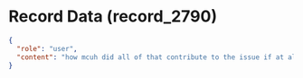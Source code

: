 # Record Data (record_2790)

```json
{
  "role": "user",
  "content": "how mcuh did all of that contribute to the issue if at all? is that the primary problem or not the primary problem? they were all cozying up and one after the other becoming lazy. "
}
```
